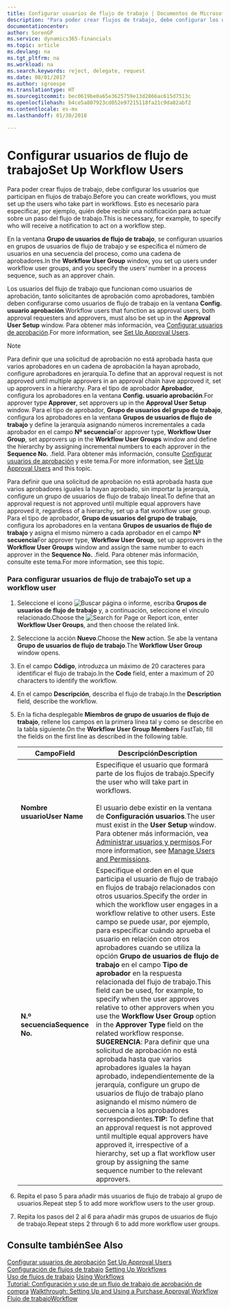 ```yaml
---
title: Configurar usuarios de flujo de trabajo | Documentos de Microsoft
description: "Para poder crear flujos de trabajo, debe configurar los usuarios que participan en flujos de trabajo. Esto es necesario para especificar, por ejemplo, quién debe recibir una notificación para actuar sobre un paso del flujo de trabajo."
documentationcenter: 
author: SorenGP
ms.service: dynamics365-financials
ms.topic: article
ms.devlang: na
ms.tgt_pltfrm: na
ms.workload: na
ms.search.keywords: reject, delegate, request
ms.date: 08/01/2017
ms.author: sgroespe
ms.translationtype: HT
ms.sourcegitcommit: bec0619be0a65e3625759e13d2866ac615d7513c
ms.openlocfilehash: b4ce5a807923cd052e97215118fa21c9da82abf2
ms.contentlocale: es-mx
ms.lasthandoff: 01/30/2018

---
```

# <a name="set-up-workflow-users"></a><span data-ttu-id="018e2-104">Configurar usuarios de flujo de trabajo</span><span class="sxs-lookup"><span data-stu-id="018e2-104">Set Up Workflow Users</span></span>
<span data-ttu-id="018e2-105">Para poder crear flujos de trabajo, debe configurar los usuarios que participan en flujos de trabajo.</span><span class="sxs-lookup"><span data-stu-id="018e2-105">Before you can create workflows, you must set up the users who take part in workflows.</span></span> <span data-ttu-id="018e2-106">Esto es necesario para especificar, por ejemplo, quién debe recibir una notificación para actuar sobre un paso del flujo de trabajo.</span><span class="sxs-lookup"><span data-stu-id="018e2-106">This is necessary, for example, to specify who will receive a notification to act on a workflow step.</span></span>  

<span data-ttu-id="018e2-107">En la ventana **Grupo de usuarios de flujo de trabajo**, se configuran usuarios en grupos de usuarios de flujo de trabajo y se especifica el número de usuarios en una secuencia del proceso, como una cadena de aprobadores.</span><span class="sxs-lookup"><span data-stu-id="018e2-107">In the **Workflow User Group** window, you set up users under workflow user groups, and you specify the users’ number in a process sequence, such as an approver chain.</span></span>  

<span data-ttu-id="018e2-108">Los usuarios del flujo de trabajo que funcionan como usuarios de aprobación, tanto solicitantes de aprobación como aprobadores, también deben configurarse como usuarios de flujo de trabajo en la ventana **Config. usuario aprobación**.</span><span class="sxs-lookup"><span data-stu-id="018e2-108">Workflow users that function as approval users, both approval requesters and approvers, must also be set up in the **Approval User Setup** window.</span></span> <span data-ttu-id="018e2-109">Para obtener más información, vea [Configurar usuarios de aprobación](across-how-to-set-up-approval-users.md).</span><span class="sxs-lookup"><span data-stu-id="018e2-109">For more information, see [Set Up Approval Users](across-how-to-set-up-approval-users.md).</span></span>  

> [!NOTE]  
>  <span data-ttu-id="018e2-110">Para definir que una solicitud de aprobación no está aprobada hasta que varios aprobadores en un cadena de aprobación la hayan aprobado, configure aprobadores en jerarquía.</span><span class="sxs-lookup"><span data-stu-id="018e2-110">To define that an approval request is not approved until multiple approvers in an approval chain have approved it, set up approvers in a hierarchy.</span></span> <span data-ttu-id="018e2-111">Para el tipo de aprobador **Aprobador**, configura los aprobadores en la ventana **Config. usuario aprobación**.</span><span class="sxs-lookup"><span data-stu-id="018e2-111">For approver type **Approver**, set approvers up in the **Approval User Setup** window.</span></span> <span data-ttu-id="018e2-112">Para el tipo de aprobador, **Grupo de usuarios del grupo de trabajo**, configura los aprobadores en la ventana **Grupos de usuarios de flujo de trabajo** y define la jerarquía asignando números incrementales a cada aprobador en el campo **Nº secuencia**</span><span class="sxs-lookup"><span data-stu-id="018e2-112">For approver type, **Workflow User Group**, set approvers up in the **Workflow User Groups** window and define the hierarchy by assigning incremental numbers to each approver in the **Sequence No.**</span></span> <span data-ttu-id="018e2-113">.</span><span class="sxs-lookup"><span data-stu-id="018e2-113">field.</span></span> <span data-ttu-id="018e2-114">Para obtener más información, consulte [Configurar usuarios de aprobación](across-how-to-set-up-approval-users.md) y este tema.</span><span class="sxs-lookup"><span data-stu-id="018e2-114">For more information, see [Set Up Approval Users](across-how-to-set-up-approval-users.md) and this topic.</span></span>  
>   
>  <span data-ttu-id="018e2-115">Para definir que una solicitud de aprobación no está aprobada hasta que varios aprobadores iguales la hayan aprobado, sin importar la jerarquía, configure un grupo de usuarios de flujo de trabajo lineal.</span><span class="sxs-lookup"><span data-stu-id="018e2-115">To define that an approval request is not approved until multiple equal approvers have approved it, regardless of a hierarchy, set up a flat workflow user group.</span></span> <span data-ttu-id="018e2-116">Para el tipo de aprobador, **Grupo de usuarios del grupo de trabajo**, configura los aprobadores en la ventana **Grupos de usuarios de flujo de trabajo** y asigna el mismo número a cada aprobador en el campo **Nº secuencia**</span><span class="sxs-lookup"><span data-stu-id="018e2-116">For approver type, **Workflow User Group**, set up approvers in the **Workflow User Groups** window and assign the same number to each approver in the **Sequence No.**</span></span> <span data-ttu-id="018e2-117">.</span><span class="sxs-lookup"><span data-stu-id="018e2-117">field.</span></span> <span data-ttu-id="018e2-118">Para obtener más información, consulte este tema.</span><span class="sxs-lookup"><span data-stu-id="018e2-118">For more information, see this topic.</span></span>  

### <a name="to-set-up-a-workflow-user"></a><span data-ttu-id="018e2-119">Para configurar usuarios de flujo de trabajo</span><span class="sxs-lookup"><span data-stu-id="018e2-119">To set up a workflow user</span></span>  

1. <span data-ttu-id="018e2-120">Seleccione el icono ![Buscar página o informe](media/ui-search/search_small.png "icono Buscar página o informe"), escriba **Grupos de usuarios de flujo de trabajo** y, a continuación, seleccione el vínculo relacionado.</span><span class="sxs-lookup"><span data-stu-id="018e2-120">Choose the ![Search for Page or Report](media/ui-search/search_small.png "Search for Page or Report icon") icon, enter **Workflow User Groups**, and then choose the related link.</span></span>  
2. <span data-ttu-id="018e2-121">Seleccione la acción **Nuevo**.</span><span class="sxs-lookup"><span data-stu-id="018e2-121">Choose the **New** action.</span></span> <span data-ttu-id="018e2-122">Se abe la ventana **Grupo de usuarios de flujo de trabajo**.</span><span class="sxs-lookup"><span data-stu-id="018e2-122">The **Workflow User Group** window opens.</span></span>  
3. <span data-ttu-id="018e2-123">En el campo **Código**, introduzca un máximo de 20 caracteres para identificar el flujo de trabajo.</span><span class="sxs-lookup"><span data-stu-id="018e2-123">In the **Code** field, enter a maximum of 20 characters to identify the workflow.</span></span>  
4. <span data-ttu-id="018e2-124">En el campo **Descripción**, describa el flujo de trabajo.</span><span class="sxs-lookup"><span data-stu-id="018e2-124">In the **Description** field, describe the workflow.</span></span>  
5. <span data-ttu-id="018e2-125">En la ficha desplegable **Miembros de grupo de usuarios de flujo de trabajo**, rellene los campos en la primera línea tal y como se describe en la tabla siguiente.</span><span class="sxs-lookup"><span data-stu-id="018e2-125">On the **Workflow User Group Members** FastTab, fill the fields on the first line as described in the following table.</span></span>  

    |<span data-ttu-id="018e2-126">Campo</span><span class="sxs-lookup"><span data-stu-id="018e2-126">Field</span></span>|<span data-ttu-id="018e2-127">Descripción</span><span class="sxs-lookup"><span data-stu-id="018e2-127">Description</span></span>|  
    |---------------------------------|---------------------------------------|  
    |<span data-ttu-id="018e2-128">**Nombre usuario**</span><span class="sxs-lookup"><span data-stu-id="018e2-128">**User Name**</span></span>|<span data-ttu-id="018e2-129">Especifique el usuario que formará parte de los flujos de trabajo.</span><span class="sxs-lookup"><span data-stu-id="018e2-129">Specify the user who will take part in workflows.</span></span><br /><br /> <span data-ttu-id="018e2-130">El usuario debe existir en la ventana de **Configuración usuarios**.</span><span class="sxs-lookup"><span data-stu-id="018e2-130">The user must exist in the **User Setup** window.</span></span> <span data-ttu-id="018e2-131">Para obtener más información, vea [Administrar usuarios y permisos](ui-how-users-permissions.md).</span><span class="sxs-lookup"><span data-stu-id="018e2-131">For more information, see [Manage Users and Permissions](ui-how-users-permissions.md).</span></span>|  
    |<span data-ttu-id="018e2-132">**N.º secuencia**</span><span class="sxs-lookup"><span data-stu-id="018e2-132">**Sequence No.**</span></span>|<span data-ttu-id="018e2-133">Especifique el orden en el que participa el usuario de flujo de trabajo en flujos de trabajo relacionados con otros usuarios.</span><span class="sxs-lookup"><span data-stu-id="018e2-133">Specify the order in which the workflow user engages in a workflow relative to other users.</span></span> <span data-ttu-id="018e2-134">Este campo se puede usar, por ejemplo, para especificar cuándo aprueba el usuario en relación con otros aprobadores cuando se utiliza la opción **Grupo de usuarios de flujo de trabajo** en el campo **Tipo de aprobador** en la respuesta relacionada del flujo de trabajo.</span><span class="sxs-lookup"><span data-stu-id="018e2-134">This field can be used, for example, to specify when the user approves relative to other approvers when you use the **Workflow User Group** option in the **Approver Type** field on the related workflow response.</span></span> <span data-ttu-id="018e2-135">**SUGERENCIA**: Para definir que una solicitud de aprobación no está aprobada hasta que varios aprobadores iguales la hayan aprobado, independientemente de la jerarquía, configure un grupo de usuarios de flujo de trabajo plano asignando el mismo número de secuencia a los aprobadores correspondientes.</span><span class="sxs-lookup"><span data-stu-id="018e2-135">**TIP:**  To define that an approval request is not approved until multiple equal approvers have approved it, irrespective of a hierarchy, set up a flat workflow user group by assigning the same sequence number to the relevant approvers.</span></span>|  
6. <span data-ttu-id="018e2-136">Repita el paso 5 para añadir más usuarios de flujo de trabajo al grupo de usuarios.</span><span class="sxs-lookup"><span data-stu-id="018e2-136">Repeat step 5 to add more workflow users to the user group.</span></span>  
7. <span data-ttu-id="018e2-137">Repita los pasos del 2 al 6 para añadir más grupos de usuarios de flujo de trabajo.</span><span class="sxs-lookup"><span data-stu-id="018e2-137">Repeat steps 2 through 6 to add more workflow user groups.</span></span>  

## <a name="see-also"></a><span data-ttu-id="018e2-138">Consulte también</span><span class="sxs-lookup"><span data-stu-id="018e2-138">See Also</span></span>  
<span data-ttu-id="018e2-139">[Configurar usuarios de aprobación](across-how-to-set-up-approval-users.md) </span><span class="sxs-lookup"><span data-stu-id="018e2-139">[Set Up Approval Users](across-how-to-set-up-approval-users.md) </span></span>  
<span data-ttu-id="018e2-140">[Configuración de flujos de trabajo](across-set-up-workflows.md) </span><span class="sxs-lookup"><span data-stu-id="018e2-140">[Setting Up Workflows](across-set-up-workflows.md) </span></span>  
<span data-ttu-id="018e2-141">[Uso de flujos de trabajo](across-use-workflows.md) </span><span class="sxs-lookup"><span data-stu-id="018e2-141">[Using Workflows](across-use-workflows.md) </span></span>  
<span data-ttu-id="018e2-142">[Tutorial: Configuración y uso de un flujo de trabajo de aprobación de compra](walkthrough-setting-up-and-using-a-purchase-approval-workflow.md) </span><span class="sxs-lookup"><span data-stu-id="018e2-142">[Walkthrough: Setting Up and Using a Purchase Approval Workflow](walkthrough-setting-up-and-using-a-purchase-approval-workflow.md) </span></span>  
[<span data-ttu-id="018e2-143">Flujo de trabajo</span><span class="sxs-lookup"><span data-stu-id="018e2-143">Workflow</span></span>](across-workflow.md)   

